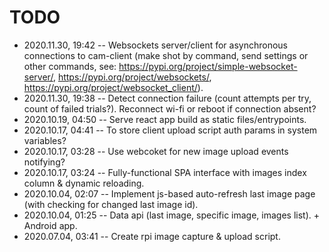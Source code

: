 # TODO

- 2020.11.30, 19:42 -- Websockets server/client for asynchronous connections to cam-client (make shot by command, send settings or other commands, see: https://pypi.org/project/simple-websocket-server/, https://pypi.org/project/websockets/, https://pypi.org/project/websocket_client/).
- 2020.11.30, 19:38 -- Detect connection failure (count attempts per try, count of failed trials?). Reconnect wi-fi or reboot if connection absent?
- 2020.10.19, 04:50 -- Serve react app build as static files/entrypoints.
- 2020.10.17, 04:41 -- To store client upload script auth params in system variables?
- 2020.10.17, 03:28 -- Use webcoket for new image upload events notifying?
- 2020.10.17, 03:24 -- Fully-functional SPA interface with images index column & dynamic reloading.
- 2020.10.04, 02:07 -- Implement js-based auto-refresh last image page (with checking for changed last image id).
- 2020.10.04, 01:25 -- Data api (last image, specific image, images list). + Android app.
- 2020.07.04, 03:41 -- Create rpi image capture & upload script.

<!--
 @changed 2020.11.30, 19:44
-->
